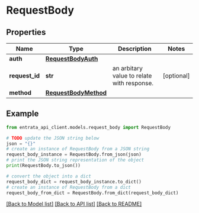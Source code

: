 # RequestBody


## Properties

Name | Type | Description | Notes
------------ | ------------- | ------------- | -------------
**auth** | [**RequestBodyAuth**](RequestBodyAuth.md) |  | 
**request_id** | **str** | an arbitary value to relate with response. | [optional] 
**method** | [**RequestBodyMethod**](RequestBodyMethod.md) |  | 

## Example

```python
from entrata_api_client.models.request_body import RequestBody

# TODO update the JSON string below
json = "{}"
# create an instance of RequestBody from a JSON string
request_body_instance = RequestBody.from_json(json)
# print the JSON string representation of the object
print(RequestBody.to_json())

# convert the object into a dict
request_body_dict = request_body_instance.to_dict()
# create an instance of RequestBody from a dict
request_body_from_dict = RequestBody.from_dict(request_body_dict)
```
[[Back to Model list]](../README.md#documentation-for-models) [[Back to API list]](../README.md#documentation-for-api-endpoints) [[Back to README]](../README.md)


